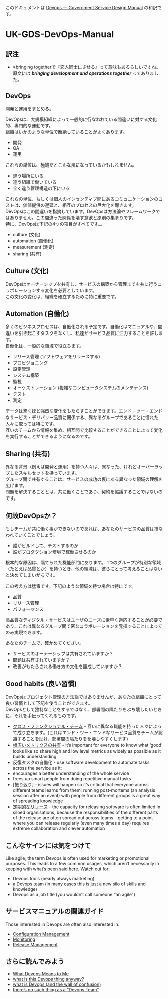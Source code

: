 このドキュメントは [Devops — Government Service Design Manual](https://www.gov.uk/service-manual/operations/devops.html) の和訳です。

# UK-GDS-DevOps-Manual

## 訳注

- ※bringing togetherで『恋人同士にさせる』って意味もあるらしいですね。原文には ***bringing development and operations together*** ってありました。

## DevOps

開発と運用をまとめる。

DevOpsは、大規模組織によって一般的に行なわれている間違いに対する文化的、専門的な運動です。  
組織はいかのような単位で断絶していることがよくあります。

- 開発
- QA
- 運用

これらの単位は、極端だとこんな風になっているかもしれません。

- 違う場所にいる
- 違う組織で働いている
- 全く違う管理構造の下にいる

これらの単位、もしくは個人のインセンティブ間にあるコミュニケーションのコストは、価値提供の遅延と、相互のプロセスの巨大化を導きます。  
DevOpsはこの間違いを指摘しています。DevOpsは方法論やフレームワークではありません。この間違った関係を壊す意欲と原則の集まりです。  
特に、DevOpsは下記の4つの項目がすべてです。。

- culture (文化)
- automation (自働化)
- measurement (測定)
- sharing (共有)


## Culture (文化)

DevOpsはオーナーシップを共有し、サービスの構築から管理までを共に行うコラボレーションする変化を必要としています。  
この文化の変化は、組織を確立するために特に重要です。


## Automation (自働化)

多くのビジネスプロセスは、自働化される予定です。自働化はマニュアルや、間違いを引き起こすタスクをなくし、私達がサービス品質に注力することを許します。  
自働化は、一般的な領域で役立ちます。

- リリース管理 (ソフトウェアをリリースする)
- プロビジョニング
- 設定管理
- システム構築
- 監視
- オーケストレーション (複雑なコンピュータシステムのメンテナンス)
- テスト
- 測定

データは驚くほど強烈な変化をもたらすことができます。エンド・ツー・エンドなサービス・デリバリー品質に関係する、異なるグループであることに慣れた人々に取っては特にです。  
互いのチームから情報を集め、相互間で比較することができることによって変化を実行することができるようになるのです。


## Sharing (共有)

異なる背景（例えば開発と運用）を持つ人々は、異なった、けれどオーバーラップしたスキルセットを持っています。  
グループ間で共有することは、サービスの成功の裏にある異なった領域の理解を広げます。  
問題を解決することとは、共に働くことであり、契約を協議することではないのです。


## 何故DevOpsか？

もしチームが共に働く事ができないのであれば、あなたのサービスの品質は損なわれていくことでしょう。

- 誰がビルドして、テストするのか
- 誰がプロダクション環境で稼働させるのか

根本的な原因は、隔てられた機能部門にあります。  1つのグループが特別な領域（たとえば品質とか）を持つとき、他の領域は、彼らにとって考えることはないと決めてしまいがちです。

この考え方は猛毒です。下記のような領域を持つ場合は特にです。

- 品質
- リリース管理
- パフォーマンス

高品質なディジタル・サービスはユーザのニーズに素早く適応することが必要であり、これは異なるグループ間で密なコラボレーションを発揮することによってのみ実現できます。

あなたのチームで、確かめてください。

- サービスのオーナーシップは共有されていますか？
- 問題は共有されていますか？
- 改善がもたらされる働き方の文化を醸成していますか？


## Good habits (良い習慣)

DevOpsはプロジェクト管理の方法論ではありませんが、あなたの組織にとって良い習慣として下記を使うことができます。  
DevOpsとして独特なことをするではなく、部署間の隔たりをぶち壊したいときに、それを手伝ってくれるものです。

- [クロス・ファンクショナル・チーム](https://www.gov.uk/service-manual/the-team) - 互いに異なる職能を持った人々によって成り立ちます。(これはエンド・ツー・エンドなサービス品質をチームが認識することを助け、部署間の隔たりをを壊しやすくします)
- [幅広いメトリクスの共有](https://www.gov.uk/service-manual/measurement) - it’s important for everyone to know what ‘good’ looks like so share high and low level metrics as widely as possible as it builds understanding
- 反復タスクの自働化 - use software development to automate tasks across the service as it:
 - encourages a better understanding of the whole service
 - frees up smart people from doing repetitive manual tasks
- [振り返り] - issues will happen so it’s critical that everyone across different teams learns from them; running post-mortems (an analysis session after an event) with people from different groups is a great way of spreading knowledge
- [定期的なリリース](https://www.gov.uk/service-manual/making-software/release-strategies) - the capacity for releasing software is often limited in siloed organisations, because the responsibilities of the different parts of the release are often spread out across teams – getting to a point where you can release regularly (even many times a day) requires extreme collaboration and clever automation


## こんなサインには気をつけて

Like agile, the term Devops is often used for marketing or promotional purposes. This leads to a few common usages, which aren’t necessarily in keeping with what’s been said here. Watch out for:

- Devops tools (nearly always marketing)
- a Devops team (in many cases this is just a new silo of skills and knowledge)
- Devops as a job title (you wouldn’t call someone “an agile”)


## サービスマニュアルの関連ガイド

Those interested in Devops are often also interested in:

- [Configuration Management](https://www.gov.uk/service-manual/making-software/configuration-management.html)
- [Monitoring](https://www.gov.uk/service-manual/operations/monitoring.html)
- [Release Management](https://www.gov.uk/service-manual/making-software/release-strategies.html)


## さらに読んでみよう

- [What Devops Means to Me](https://www.chef.io/blog/2010/07/16/what-devops-means-to-me/)
- [what is this Devops thing anyway?](http://www.jedi.be/blog/2010/02/12/what-is-this-devops-thing-anyway/)
- [what is Devops (and the wall of confusion)](http://dev2ops.org/2010/02/what-is-devops/)
- [there’s no such thing as a “Devops Team”](http://continuousdelivery.com/2012/10/theres-no-such-thing-as-a-devops-team/)
